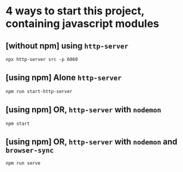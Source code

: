 # 4 ways to start this project, containing javascript modules

## [without npm] using `http-server` 

```npx http-server src -p 6060```



## [using npm] Alone `http-server`

```npm run start-http-server  ```

## [using npm] OR, `http-server` with `nodemon`

```npm start ```

## [using npm] OR, `http-server` with `nodemon` and `browser-sync`

```npm run serve ```